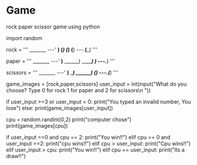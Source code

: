 # Game
rock paper scissor game using python 

import random

rock = '''
    _______
---'   ____)
      (_____)
      (_____)
      (____)
---.__(___)
'''

paper = '''
    _______
---'   ____)____
          ______)
          _______)
         _______)
---.__________)
'''

scissors = '''
    _______
---'   ____)____
          ______)
       __________)
      (____)
---.__(___)
'''



game_images = [rock,paper,scissors]
user_input = int(input("What do you choose? Type 0 for rock 1 for paper and 2 for scissors\n "))

if user_input >=3 or user_input < 0:
    print("You typed an invalid number, You lose")
else:
    print(game_images[user_input])

cpu = random.randint(0,2)
print("computer chose")
print(game_images[cpu])



if user_input ==0 and cpu == 2:
    print("You win!!")
elif cpu == 0 and user_input ==2:
    print("cpu wins!!")
elif cpu > user_input:
    print("Cpu wins!!")
elif user_input > cpu:
    print("You win!!")
elif cpu == user_input:
    print("Its a draw!!")
